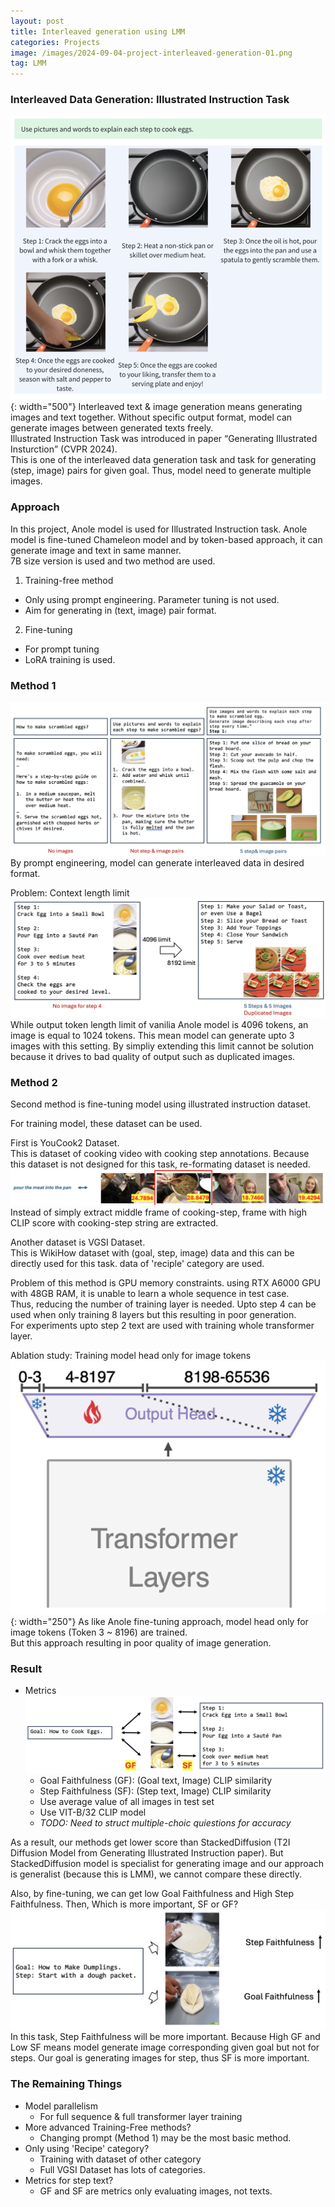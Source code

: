 ```yaml
---
layout: post
title: Interleaved generation using LMM
categories: Projects
image: /images/2024-09-04-project-interleaved-generation-01.png
tag: LMM
---
```


### Interleaved Data Generation: Illustrated Instruction Task
![Image](/images/2024-09-04-project-interleaved-generation-01.png){: width="500"}
Interleaved text & image generation means generating images and text together. Without specific output format, model can generate images between generated texts freely.<br>
Illustrated Instruction Task was introduced in paper <q>Generating Illustrated Insturction</q> (CVPR 2024).<br>
This is one of the interleaved data generation task and task for generating (step, image) pairs for given goal. Thus, model need to generate multiple images.<br>


### Approach
In this project, Anole model is used for Illustrated Instruction task. Anole model is fine-tuned Chameleon model and by token-based approach, it can generate image and text in same manner.<br>
7B size version is used and two method are used.
1. Training-free method
- Only using prompt engineering. Parameter tuning is not used.
- Aim for generating in (text, image) pair format.
2. Fine-tuning
- For prompt tuning
- LoRA training is used.

### Method 1
![Image](/images/2024-09-04-project-interleaved-generation-02.png)
By prompt engineering, model can generate interleaved data in desired format.

Problem: Context length limit<br>
![Image](/images/2024-09-04-project-interleaved-generation-03.png)
While output token length limit of vanilia Anole model is 4096 tokens, an image is equal to 1024 tokens. This mean model can generate upto 3 images with this setting. By simpliy extending this limit cannot be solution because it drives to bad quality of output such as duplicated images.

### Method 2
Second method is fine-tuning model using illustrated instruction dataset.

For training model, these dataset can be used.

First is YouCook2 Dataset.<br>
This is dataset of cooking video with cooking step annotations. Because this dataset is not designed for this task, re-formating dataset is needed.<br>
![Image](/images/2024-09-04-project-interleaved-generation-05.png)
Instead of simply extract middle frame of cooking-step, frame with high CLIP score with cooking-step string are extracted.

Another dataset is VGSI Dataset.<br>
This is WikiHow dataset with (goal, step, image) data and this can be directly used for this task. data of 'reciple' category are used.

Problem of this method is GPU memory constraints. using RTX A6000 GPU with 48GB RAM, it is unable to learn a whole sequence in test case.<br>
Thus, reducing the number of training layer is needed. Upto step 4 can be used when only training 8 layers but this resulting in poor generation.<br>
For experiments upto step 2 text are used with training whole transformer layer.

Ablation study: Training model head only for image tokens
![Image](/images/2024-09-04-project-interleaved-generation-04.png){: width="250"}
As like Anole fine-tuning approach, model head only for image tokens (Token 3 ~ 8196) are trained.<br>
But this approach resulting in poor quality of image generation.


### Result
- Metrics
![Image](/images/2024-09-04-project-interleaved-generation-06.png)
    - Goal Faithfulness (GF): (Goal text, Image) CLIP similarity
    - Step Faithfulness (SF): (Step text, Image) CLIP similarity
    - Use average value of all images in test set
    - Use VIT-B/32 CLIP model
    - *TODO: Need to struct multiple-choic quiestions for accuracy*

As a result, our methods get lower score than StackedDiffusion (T2I Diffusion Model from Generating Illustrated Instruction paper). But StackedDiffusion model is specialist for generating image and our approach is generalist (because this is LMM), we cannot compare these directly.<br>

Also, by fine-tuning, we can get low Goal Faithfulness and High Step Faithfulness. Then, Which is more important, SF or GF?<br>
![Image](/images/2024-09-04-project-interleaved-generation-07.png)
In this task, Step Faithfulness will be more important. Because High GF and Low SF means model generate image corresponding given goal but not for steps. Our goal is generating images for step, thus SF is more important.

### The Remaining Things
- Model parallelism
    - For full sequence & full transformer layer training
- More advanced Training-Free methods?
    - Changing prompt (Method 1) may be the most basic method.
- Only using 'Recipe' category?
    - Training with dataset of other category
    - Full VGSI Dataset has lots of categories.
- Metrics for step text?
    - GF and SF are metrics only evaluating images, not texts.